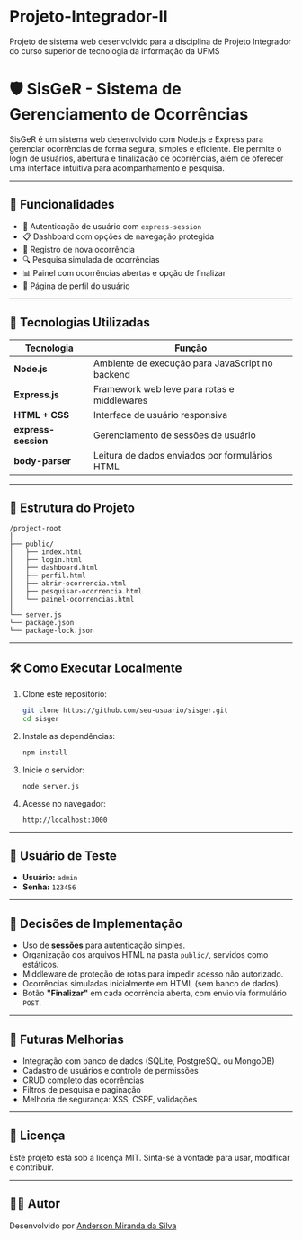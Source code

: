 # Projeto-Integrador-II
Projeto de sistema web desenvolvido para a disciplina de Projeto Integrador do curso superior de tecnologia da informação da UFMS

# 🛡️ SisGeR - Sistema de Gerenciamento de Ocorrências

SisGeR é um sistema web desenvolvido com Node.js e Express para gerenciar ocorrências de forma segura, simples e eficiente. Ele permite o login de usuários, abertura e finalização de ocorrências, além de oferecer uma interface intuitiva para acompanhamento e pesquisa.

---

## 📌 Funcionalidades

- 🔐 Autenticação de usuário com `express-session`
- 📋 Dashboard com opções de navegação protegida
- 📝 Registro de nova ocorrência
- 🔍 Pesquisa simulada de ocorrências
- 📊 Painel com ocorrências abertas e opção de finalizar
- 👤 Página de perfil do usuário

---

## 🚀 Tecnologias Utilizadas

| Tecnologia        | Função                                              |
|-------------------|-----------------------------------------------------|
| **Node.js**       | Ambiente de execução para JavaScript no backend     |
| **Express.js**    | Framework web leve para rotas e middlewares         |
| **HTML + CSS**    | Interface de usuário responsiva                     |
| **express-session** | Gerenciamento de sessões de usuário               |
| **body-parser**   | Leitura de dados enviados por formulários HTML      |

---

## 📁 Estrutura do Projeto

```
/project-root
│
├── public/
│   ├── index.html
│   ├── login.html
│   ├── dashboard.html
│   ├── perfil.html
│   ├── abrir-ocorrencia.html
│   ├── pesquisar-ocorrencia.html
│   └── painel-ocorrencias.html
│
└── server.js
└── package.json
└── package-lock.json
```

---

## 🛠️ Como Executar Localmente

1. Clone este repositório:
   ```bash
   git clone https://github.com/seu-usuario/sisger.git
   cd sisger
   ```

2. Instale as dependências:
   ```bash
   npm install
   ```

3. Inicie o servidor:
   ```bash
   node server.js
   ```

4. Acesse no navegador:
   ```
   http://localhost:3000
   ```

---

## 🔐 Usuário de Teste

- **Usuário:** `admin`
- **Senha:** `123456`

---

## 📌 Decisões de Implementação

- Uso de **sessões** para autenticação simples.
- Organização dos arquivos HTML na pasta `public/`, servidos como estáticos.
- Middleware de proteção de rotas para impedir acesso não autorizado.
- Ocorrências simuladas inicialmente em HTML (sem banco de dados).
- Botão **"Finalizar"** em cada ocorrência aberta, com envio via formulário `POST`.

---

## 🔄 Futuras Melhorias

- Integração com banco de dados (SQLite, PostgreSQL ou MongoDB)
- Cadastro de usuários e controle de permissões
- CRUD completo das ocorrências
- Filtros de pesquisa e paginação
- Melhoria de segurança: XSS, CSRF, validações

---

## 📃 Licença

Este projeto está sob a licença MIT. Sinta-se à vontade para usar, modificar e contribuir.

---

## 👨‍💻 Autor

Desenvolvido por [Anderson Miranda da Silva](https://github.com/Anderson-crunk)
